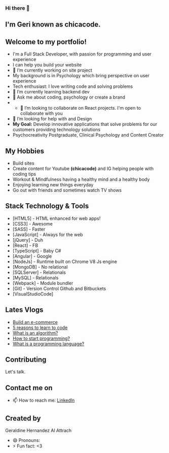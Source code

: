### Hi there 👋

## I'm Geri known as chicacode. 
## Welcome to my portfolio!

* I'm a Full Stack Developer, with passion for programming and user experience
* I can help you build your website
* 🔭 I’m currently working on site project
* My background is in Psychology which bring perspective on user experience
* Tech enthusiast: I love writing code and solving problems
* 🌱 I’m currently learning backend dev
* 💬 Ask me about coding, psychology or create a brand
* * 👯 I’m looking to collaborate on React projects. I'm open to collaborate with you
* 🤔 I’m looking for help with and Design
* **My Goal:** Develop innovative applications that solve problems for our customers providing technology solutions 
* Psychocreativity Postgraduate, Clinical Psychology and Content Creator

## My Hobbies

* Build sites
* Create content for Youtube **(chicacode)** and IG helping people with coding tips
* Workout & Mindfulness having a healthy mind and a healthy body
* Enjoying learning new things everyday
* Go out with friends and sometimes watch TV shows

## Stack Technology & Tools

* [HTML5] - HTML enhanced for web apps!
* [CSS3] - Awesome
* [SASS] - Faster
* [JavaScript] - Always for the web
* [jQuery] - Duh
* [React] - FB
* [TypeScript] - Baby C#
* [Angular] - Google
* [NodeJs] - Runtime built on Chrome V8 Js engine
* [MongoDB] - No relational
* [SQLServer] - Relationals
* [MySQL] - Relationals
* [Webpack] - Module bundler
* [Git] - Version Control Github and Bitbuckets
* [VisualStudioCode]

## Lates Vlogs
* [Build an e-commerce](https://www.youtube.com/watch?v=3NQxzmohmF0&ab_channel=CHICACODE)
* [5 reasons to learn to code](https://www.youtube.com/watch?v=OTTeAAq-v0I&t=5s&ab_channel=CHICACODE)
* [What is an algorithm?](https://www.youtube.com/watch?v=DaQ2ygcJ9N0&ab_channel=CHICACODE)
* [How to start programming?](https://www.youtube.com/watch?v=OTTeAAq-v0I&t=5s&ab_channel=CHICACODE)
* [What is a programming language?](https://www.youtube.com/watch?v=kp7oYOlg_IM&t=408s&ab_channel=CHICACODE)
## Contributing
Let's talk.

## Contact me on
- 📫 How to reach me: [LinkedIn](https://www.linkedin.com/in/geraldinealattrach/)
## Created by 
Geraldine Hernandez Al Attrach

- 😄 Pronouns: 
- ⚡ Fun fact: <3
